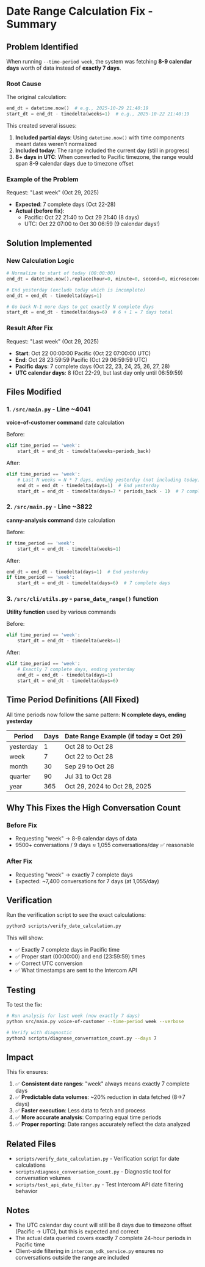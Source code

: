 # Date Range Calculation Fix - Summary

## Problem Identified

When running `--time-period week`, the system was fetching **8-9 calendar days** worth of data instead of **exactly 7 days**.

### Root Cause

The original calculation:
```python
end_dt = datetime.now()  # e.g., 2025-10-29 21:40:19
start_dt = end_dt - timedelta(weeks=1)  # e.g., 2025-10-22 21:40:19
```

This created several issues:
1. **Included partial days**: Using `datetime.now()` with time components meant dates weren't normalized
2. **Included today**: The range included the current day (still in progress)
3. **8+ days in UTC**: When converted to Pacific timezone, the range would span 8-9 calendar days due to timezone offset

### Example of the Problem

Request: "Last week" (Oct 29, 2025)
- **Expected**: 7 complete days (Oct 22-28)
- **Actual (before fix)**: 
  - Pacific: Oct 22 21:40 to Oct 29 21:40 (8 days)
  - UTC: Oct 22 07:00 to Oct 30 06:59 (9 calendar days!)

## Solution Implemented

### New Calculation Logic

```python
# Normalize to start of today (00:00:00)
end_dt = datetime.now().replace(hour=0, minute=0, second=0, microsecond=0)

# End yesterday (exclude today which is incomplete)
end_dt = end_dt - timedelta(days=1)

# Go back N-1 more days to get exactly N complete days
start_dt = end_dt - timedelta(days=6)  # 6 + 1 = 7 days total
```

### Result After Fix

Request: "Last week" (Oct 29, 2025)
- **Start**: Oct 22 00:00:00 Pacific (Oct 22 07:00:00 UTC)
- **End**: Oct 28 23:59:59 Pacific (Oct 29 06:59:59 UTC)
- **Pacific days**: 7 complete days (Oct 22, 23, 24, 25, 26, 27, 28)
- **UTC calendar days**: 8 (Oct 22-29, but last day only until 06:59:59)

## Files Modified

### 1. `/src/main.py` - Line ~4041
**voice-of-customer command** date calculation

Before:
```python
elif time_period == 'week':
    start_dt = end_dt - timedelta(weeks=periods_back)
```

After:
```python
elif time_period == 'week':
    # Last N weeks = N * 7 days, ending yesterday (not including today)
    end_dt = end_dt - timedelta(days=1)  # End yesterday
    start_dt = end_dt - timedelta(days=7 * periods_back - 1)  # 7 complete days
```

### 2. `/src/main.py` - Line ~3822
**canny-analysis command** date calculation

Before:
```python
if time_period == 'week':
    start_dt = end_dt - timedelta(weeks=1)
```

After:
```python
end_dt = end_dt - timedelta(days=1)  # End yesterday
if time_period == 'week':
    start_dt = end_dt - timedelta(days=6)  # 7 complete days
```

### 3. `/src/cli/utils.py` - `parse_date_range()` function
**Utility function** used by various commands

Before:
```python
elif time_period == 'week':
    start_dt = end_dt - timedelta(weeks=1)
```

After:
```python
elif time_period == 'week':
    # Exactly 7 complete days, ending yesterday
    end_dt = end_dt - timedelta(days=1)
    start_dt = end_dt - timedelta(days=6)
```

## Time Period Definitions (All Fixed)

All time periods now follow the same pattern: **N complete days, ending yesterday**

| Period    | Days | Date Range Example (if today = Oct 29) |
|-----------|------|----------------------------------------|
| yesterday | 1    | Oct 28 to Oct 28                       |
| week      | 7    | Oct 22 to Oct 28                       |
| month     | 30   | Sep 29 to Oct 28                       |
| quarter   | 90   | Jul 31 to Oct 28                       |
| year      | 365  | Oct 29, 2024 to Oct 28, 2025          |

## Why This Fixes the High Conversation Count

### Before Fix
- Requesting "week" → 8-9 calendar days of data
- 9500+ conversations / 9 days ≈ 1,055 conversations/day ✅ reasonable

### After Fix
- Requesting "week" → exactly 7 complete days
- Expected: ~7,400 conversations for 7 days (at 1,055/day)

## Verification

Run the verification script to see the exact calculations:

```bash
python3 scripts/verify_date_calculation.py
```

This will show:
- ✅ Exactly 7 complete days in Pacific time
- ✅ Proper start (00:00:00) and end (23:59:59) times
- ✅ Correct UTC conversion
- ✅ What timestamps are sent to the Intercom API

## Testing

To test the fix:

```bash
# Run analysis for last week (now exactly 7 days)
python src/main.py voice-of-customer --time-period week --verbose

# Verify with diagnostic
python3 scripts/diagnose_conversation_count.py --days 7
```

## Impact

This fix ensures:
1. ✅ **Consistent date ranges**: "week" always means exactly 7 complete days
2. ✅ **Predictable data volumes**: ~20% reduction in data fetched (8→7 days)
3. ✅ **Faster execution**: Less data to fetch and process
4. ✅ **More accurate analysis**: Comparing equal time periods
5. ✅ **Proper reporting**: Date ranges accurately reflect the data analyzed

## Related Files

- `scripts/verify_date_calculation.py` - Verification script for date calculations
- `scripts/diagnose_conversation_count.py` - Diagnostic tool for conversation volumes
- `scripts/test_api_date_filter.py` - Test Intercom API date filtering behavior

## Notes

- The UTC calendar day count will still be 8 days due to timezone offset (Pacific → UTC), but this is expected and correct
- The actual data queried covers exactly 7 complete 24-hour periods in Pacific time
- Client-side filtering in `intercom_sdk_service.py` ensures no conversations outside the range are included


